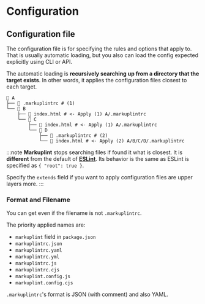 # Configuration

## Configuration file

The configuration file is for specifying the rules and options that apply to. That is usually automatic loading, but you also can load the config expected explicitly using CLI or API.

The automatic loading is **recursively searching up from a directory that the target exists**. In other words, it applies the configuration files closest to each target.

```
📂 A
├── 📄 .markuplintrc # (1)
└── 📂 B
    ├── 📄 index.html # <- Apply (1) A/.markuplintrc
    └── 📂 C
        ├── 📄 index.html # <- Apply (1) A/.markuplintrc
        └── 📂 D
            ├── 📄 .markuplintrc # (2)
            └── 📄 index.html # <- Apply (2) A/B/C/D/.markuplintrc
```

:::note
**Markuplint** stops searching files if found it what is closest. It is **different** from the default of [**ESLint**](https://eslint.org/docs/latest/user-guide/configuring/configuration-files#cascading-and-hierarchy). Its behavior is the same as ESLint is specified as `{ "root": true }`.

Specify the `extends` field if you want to apply configuration files are upper layers more.
:::

### Format and Filename

You can get even if the filename is not `.markuplintrc`.

The priority applied names are:

- `markuplint` field in `package.json`
- `markuplintrc.json`
- `markuplintrc.yaml`
- `markuplintrc.yml`
- `markuplintrc.js`
- `markuplintrc.cjs`
- `markuplint.config.js`
- `markuplint.config.cjs`

`.markuplintrc`'s format is JSON (with comment) and also YAML.
